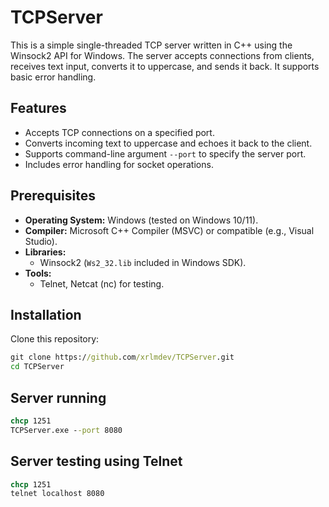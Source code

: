 # TCPServer

This is a simple single-threaded TCP server written in C++ using the Winsock2 API for Windows. The server accepts connections from clients, receives text input, converts it to uppercase, and sends it back. It supports basic error handling.

## Features
- Accepts TCP connections on a specified port.
- Converts incoming text to uppercase and echoes it back to the client.
- Supports command-line argument `--port` to specify the server port.
- Includes error handling for socket operations.

## Prerequisites
- **Operating System:** Windows (tested on Windows 10/11).
- **Compiler:** Microsoft C++ Compiler (MSVC) or compatible (e.g., Visual Studio).
- **Libraries:** 
  - Winsock2 (`Ws2_32.lib` included in Windows SDK).
- **Tools:**
  - Telnet, Netcat (nc) for testing.

## Installation
Clone this repository:
   ```cmd
   git clone https://github.com/xrlmdev/TCPServer.git
   cd TCPServer
   ```
## Server running
  ```cmd
  chcp 1251
  TCPServer.exe --port 8080
  ```
## Server testing using Telnet
  ```cmd
  chcp 1251
  telnet localhost 8080
  ```
